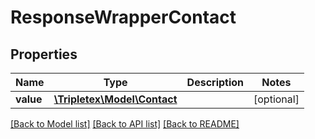 # ResponseWrapperContact

## Properties
Name | Type | Description | Notes
------------ | ------------- | ------------- | -------------
**value** | [**\Tripletex\Model\Contact**](Contact.md) |  | [optional] 

[[Back to Model list]](../README.md#documentation-for-models) [[Back to API list]](../README.md#documentation-for-api-endpoints) [[Back to README]](../README.md)


